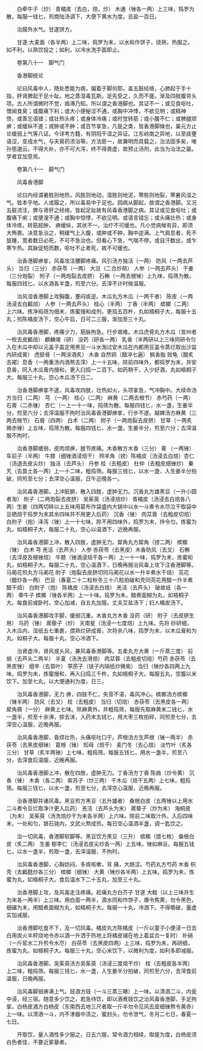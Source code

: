 <!-- { "loadSidebar": true } -->
　　白牵牛子（炒） 青橘皮（去白，焙，炒） 木通（锉各一两）上三味，捣罗为散。每服一钱匕，煎商陆汤调下，大便下黄水为度。忌盐一百日。

　　治膜外水气。甘遂饼方。

　　甘遂 大麦面（各半两）上二味，捣罗为末，以水和作饼子，烧熟，热服之。如不利，以熟饮投之；如利，以冷水洗手面即止。

　　卷第八十一　脚气门

　　香港脚统论

　　论曰风毒中人，随处悉能为病，偏着于脚何耶。盖五脏经络，心肺起于手十指，肝肾脾起于足十趾。地之蒸湿毒瓦斯。足先受之，久而不瘥。渐及四肢腹背头项。古人所谓微时不觉，痼滞乃知。所以谓之香港脚也。其证不一；或见食呕吐，憎闻食臭；或腹痛下利；或大小便秘涩不通，或胸中冲悸，不欲见明；或精神 愦，或善忘语错；或壮热头疼；或身体冷痛；或时觉转筋；或小腹不仁；或髀腿顽痹；或缓纵不遂；或肿或不肿；或百节挛急，凡是之类，皆香港脚候也，巢元方止论缓弱上气等八证。今详考方籍，有阴阳干湿之异证。江东岭南之异地，以至痰壅语涩，变成水气，与夫膏药渍浴等。方法匪一，故兼明而具载之，治法固多矣，唯孙思邈云。不得大补，亦不可大泻，终不得畏虚，故预止汤剂，此当为治法之最。学者宜加意焉。

　　卷第八十一　脚气门

　　风毒香港脚

　　论曰内经谓暑胜则地热，风胜则地动，湿胜则地泥，寒胜则地裂，寒暑风湿之气。皆本乎地。人或履之，所以毒易中于足也。因病从脚起，故谓之香港脚。又况五脏流注，脾与肾肝之经络，皆起足趾故有风毒香港脚之病。其证或见食呕吐；或腹痛下痢；或便溲不通；或胸中惊悸，不欲见明。或语言错忘；或头痛壮热；或身体冷疼。转筋胫肿， 痹缓纵，其状不一。治疗不可缓也。凡小觉病候有异，即须大怖畏。决意急治之，稍缓气上入腹，或肿或不肿，胸中逆满。上气肩息者，死不旋踵，宽者数日必死，不可不急治也。但看心下急，气喘不停，或自汗数出，或乍寒乍热。其脉促短而数，呕吐不止者死，故不可缓也。

　　治香港脚痹挛，风毒攻注腰脚疼痛。风引汤方独活（一两） 防风（一两去芦头） 当归（三分） 赤茯苓（一两） 大豆（二合炒熟） 人参（一两去芦头） 干姜（三分炮裂） 附子（一两炮裂去皮脐） 石槲（一两去根锉）上九味，捣筛为散。每服四钱匕，以水酒各半盏，煎至六分。去滓不计时候温服。

　　治风湿香港脚上攻胸腹，壅闷痰逆。木瓜丸方木瓜（一两干者） 陈皮（一两汤浸去白瓤焙） 人参（一两去芦头） 桂心（半两） 丁香（半两） 槟榔（二两）上六味。拣净捣筛为细末，炼蜜搜和成剂，更捣五百杵，丸如梧桐子大，每服十五丸；煎陈橘皮汤下，空心午后，日可二三服，渐加至三十丸。

　　治风毒香港脚，疼痛少力，筋脉拘急。行步艰难。木瓜虎骨丸方木瓜（宣州者一枚去皮瓤焙） 麒麟竭（研） 没药（研各一两） 乳香（半两研以上三味同研令匀入在木瓜中却以元盖子盖定用黑豆一斗水淘过安木瓜在内都用豆盖令蒸烂取出沙盆内研成膏） 虎胫骨（一两涂酒炙） 木香 自然铜（醋淬七遍） 枫香脂 败龟（醋炙去裙）息香（一两重汤内酒熬去滓）上一十五味，除前四味外，都捣罗为末，并安息香，同入木瓜膏内搜和，更入臼捣一二百下。如药稍干，入少好酒，丸如梧桐子大。每服三十丸，空心木瓜汤下日二。

　　治香港脚痹挛不遂，风毒攻四肢，壮热如火，头项挛急，气冲胸中。大续命汤方当归（二两） 芎 （一两） 桂心（二两） 麻黄（二两去根节） 赤芍药（一两） 石膏（二赤锉） 杏仁（一上一十一味，捣筛为散。每服四钱匕，水一盏，生姜半分，煎至六分；去滓温服不拘时治风毒香港脚痹挛，行步不遂。越婢汤方麻黄（三两去根节） 石膏（四两） 白术（二两） 附子（一两炮裂去皮脐） 甘草（一两炙微赤锉）上五味，捣筛为散。每服四钱匕，水一盏，生姜半分，煎至六分；去滓温服不拘时。

　　治香港脚缓弱，皮肉顽痹，肢节疼痛。木香散方木香（三分） 萆 （一两锉） 车前子（半两） 牛膝（细锉酒浸焙干） 羚羊角（镑）陈橘皮（汤浸去白焙）杏仁（汤退去皮尖炒） 独活（去芦头） 丹参 桂（去粗皮） 杜仲（去粗皮细锉炒） 秦艽（去苗土各一两）上一十二味，粗捣筛。每服三钱匕，以水一盏，入生姜半分拍破，同煎至七分；去滓空心温服，日午近晚各一。

　　治风毒香港脚。上冲脏腑，散入四肢，虚肿无力。沉香丸方雄黑豆（一升小圆者淘） 附子（二两炮裂去皮脐） 吴茱萸（汤浸焙炒） 青橘皮（汤浸去白焙各八两）生姜（四两切碎以上五味用葛布作袋盛内大锅中以水一斗煮令水尽泣干取袋中豆晒焙干捣罗为末其余四味并不用更入后药） 沉香（锉） 肉苁蓉（去粗皮切焙） 白附子（炮）泽泻（锉）上一十七味，除不用四味外，捣罗为末，拌令匀。炼蜜为丸，如梧桐子大，每服二十丸，空心以温酒下，近晚再服。

　　治风毒香港脚上冲，散入四肢，虚肿无力。犀角丸方犀角（镑二两） 槟榔（锉） 白术 芎 羌活（去芦头） 人参 赤茯苓（去黑皮）木香防风（去叉） 石槲（去浮皮及根锉焙） 牛膝（锉酒浸焙干各一两）上一十一味，捣罗为末，炼蜜和丸，如梧桐子大。每服二十丸，空心温酒下，日晚再服治风毒上攻下注香港脚等。马蔺花煎丸方马蔺花 附子（炮裂去皮脐切同马蔺花以水一升半煮水干焙） 芫花（醋炒各一两） 巴豆（春夏二十二粒秋冬三十八粒拍破和壳同芫花用醋一升半煮醋干焙） 白附子（炮） 陈橘皮（汤浸去白焙） 羌活（去芦头） 破故纸（各一两） 牵牛子 槟榔（锉各半两）上一十味。捣罗为末，醋煮面糊为丸，如梧桐子大。每食前或卧时，空心加减，自五丸加服。丈夫艾盐汤下；妇人橘皮汤下。

　　治风毒香港脚攻手脚，缓弱沉重。木香丸方木香 没药（研） 附子（去皮脐生用） 乌药（锉） 蒺藜子（炒） 天南星（汤浸一七度焙）上九味。先将 砂研细，入木瓜内，湿纸五七重裹，煨熟烂研成膏，次将余八味，捣罗为末，以木瓜膏和为丸，如桐子大。每服十丸，空心冷酒下。

　　治肾虚冷，肾风或头风，兼风毒香港脚等。五柔丸方大黄（一斤蒸三度） 前胡（去芦头二两半） 半夏（汤洗去滑焙） 肉苁蓉（去粗皮切焙）芍药 赤茯苓（去黑皮锉） 细辛（去苗叶） 葶苈子（铫子内隔纸炒微紫） 当归（锉炒各四两上九味。捣罗为末，炼蜜搜和，再入臼捣三千杵，丸如梧桐子大。每服五丸，空腹以米饮下。加至七丸，以大便通利为度，日三。

　　治风毒香港脚，无力 痹，四肢不仁，失音不语，毒风冲心。槟榔汤方槟榔（锉半两） 防风（去叉） 桂（去粗皮） 当归（切焙） 赤茯苓（去黑皮各一两） 犀角屑（一分） 麻黄上七味。除麻黄外，并粗捣筛，每服先取麻黄末二钱匕，水一盏半，煎至十余沸，掠去沫，入药末五钱匕，用大枣三枚拍碎，同煎至七分，去滓空心温服，近晚再服。

　　治风毒香港脚，昏烦壮热，头痛呕吐口干。芦根汤方生芦根（锉一两半） 赤茯苓（去黑皮细锉） 葛根（锉） 知母（焙干） 麦门冬（去心焙） 淡竹叶（炙各三分） 甘草（炙半两锉）上七味，粗捣筛。每服五钱匕，用水一盏半，煎至八分，去滓食后温服，近晚再服。

　　治风毒香港脚上冲，散在四肢，虚肿无力。丁香汤方丁香 陈曲（炒令黄） 沉香（锉） 木香（各二两） 紫苏子（炒三两） 干木瓜（焙干五两）上七味，粗捣筛。每服三钱匕，以水一盏，煎至七分，去滓空心温服，近晚再服。

　　治香港脚并诸风毒。黑豆煎方黑豆（五升雄者） 桑根白皮（五两锉以上用水二斗煮令豆烂取净汁更入后药） 羌活（去芦头为末） 蒺藜子（炒为末） 海桐皮（为末） 吴茱萸（汤洗焙炒干为末各半两）上六味。除前二味取汁外，入后四味末，一处和匀，银石铫内，文武火熬成煎。每日空心温酒半盏，调一匙饮之。

　　治一切风毒，香港脚软脚等。黑豆饮方黑豆（三升） 槟榔（煨七枚） 桑根白皮（炙二两） 生姜 郁李仁（汤浸去皮尖炒各一两）上五味。锉如麻豆。每服五钱匕，以水一盏半，煎取一盏，去滓温服，不拘时。

　　治风毒香港脚，心胸妨闷，多痰咳嗽，背 痛，大肠涩。芍药丸方芍药 木香 枳壳（去瓤麸炒各三分） 槟榔（细锉） 大黄（锉炒各半两）上五味。捣罗为末，炼蜜为丸，如梧桐子大。食后温水下二十五丸，加至三十丸。

　　治香港脚上攻，及风毒走注疼痛。趁痛丸方白芥子 甘遂 大戟（以上三味并生为末各一两半）上三味。用白面一两半，滴水同和作饼子，爆令焦黄，勿令黑色，细碾为末，用醋煮面糊为丸，如梧桐子大。每服一十丸，冷酒下。不得嚼破，量虚实加减服。

　　治香港脚吃食不下，及一切风毒。橘皮丸方陈橘皮（一斤以童子小便浸一日去白用炭火半秤烧地令赤以酒一升洒于热地上将橘皮铺在地上着盆合一复时） 朴硝（一斤浆水二升煎令水尽） 白茯苓（去黑皮四两）上三味，捣罗为末，再研细，炼蜜为丸，如梧桐子大。每服三十丸，空心米饮下，以微利为度，如利多即减服。

　　治风毒香港脚。吴茱萸汤方吴茱萸（汤浸三度焙干炒） 桂（去粗皮各半两）上二味，粗捣筛。每服三钱匕，水一盏，入生姜半分拍破，同煎至六分，去滓食前温服，日晚再服。

　　治风毒脚弱痹满上气。豉酒方豉（一斗三蒸三曝）上一味。以清酒二斗，内瓮中浸，经三宿。随意多少饮之，若急待饮，即以酒煮豉饮之治风毒香港脚，手足拘挛。白杨皮酒方白杨皮（东南西去地三尺者取一斤半勿令见风去皮细锉熬令黄赤）上一味。以清酒一斗，内不津器中渍之，蜜封头，勿令泄气，冬月二七日，春夏一七日。

　　开取饮，量人酒性多少服之，日五六服，常令酒力相续，取瘥为度，白杨皮须白色者佳，不要近冢墓者。


